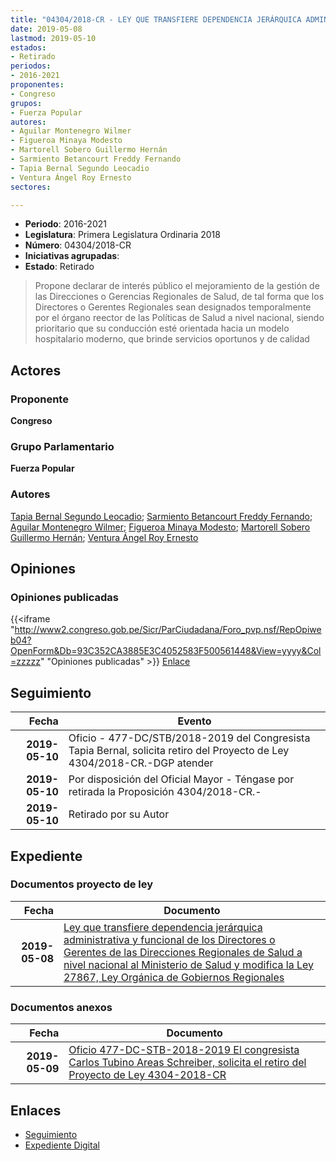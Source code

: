```yaml
---
title: "04304/2018-CR - LEY QUE TRANSFIERE DEPENDENCIA JERÁRQUICA ADMINISTRATIVA Y FUNCIONAL DE LOS DIRECTORES O GERENTES DE LAS DIRECCIONES REGIONALES DE SALUD A NIVEL NACIONAL AL MINISTERIO DE SALUD Y MODIFICA LA LEY 27867, LEY ORGÁNICA DE GOBIERNOS REGIONALES"
date: 2019-05-08
lastmod: 2019-05-10
estados:
- Retirado
periodos:
- 2016-2021
proponentes:
- Congreso
grupos:
- Fuerza Popular
autores:
- Aguilar Montenegro Wilmer
- Figueroa Minaya Modesto
- Martorell Sobero Guillermo Hernán
- Sarmiento Betancourt Freddy Fernando
- Tapia Bernal Segundo Leocadio
- Ventura Ángel Roy Ernesto
sectores:

---
```

- **Periodo**: 2016-2021
- **Legislatura**: Primera Legislatura Ordinaria 2018
- **Número**: 04304/2018-CR
- **Iniciativas agrupadas**: 
- **Estado**: Retirado

> Propone declarar de interés público el mejoramiento de la gestión de las Direcciones o Gerencias Regionales de Salud, de tal forma que los Directores o Gerentes Regionales sean designados temporalmente por el órgano reector de las Políticas de Salud a nivel nacional, siendo prioritario que su conducción esté orientada hacia un modelo hospitalario moderno, que brinde servicios oportunos y de calidad


## Actores

### Proponente

**Congreso**

### Grupo Parlamentario

**Fuerza Popular**

### Autores

[Tapia Bernal Segundo Leocadio](mailto:mailto:stapia@congreso.gob.pe); [Sarmiento Betancourt Freddy Fernando](mailto:mailto:fsarmiento@congreso.gob.pe); [Aguilar Montenegro Wilmer](mailto:mailto:waguilar@congreso.gob.pe); [Figueroa Minaya Modesto](mailto:mailto:mfigueroam@congreso.gob.pe); [Martorell Sobero Guillermo Hernán](mailto:mailto:gmartorell@congreso.gob.pe); [Ventura Ángel Roy Ernesto](mailto:mailto:rventura@congreso.gob.pe)

## Opiniones

### Opiniones publicadas

{{<iframe "http://www2.congreso.gob.pe/Sicr/ParCiudadana/Foro_pvp.nsf/RepOpiweb04?OpenForm&Db=93C352CA3885E3C4052583F500561448&View=yyyy&Col=zzzzz" "Opiniones publicadas" >}}
[Enlace](http://www2.congreso.gob.pe/Sicr/ParCiudadana/Foro_pvp.nsf/RepOpiweb04?OpenForm&Db=93C352CA3885E3C4052583F500561448&View=yyyy&Col=zzzzz)


## Seguimiento

| Fecha | Evento |
|------:|--------|
| **2019-05-10** | Oficio - 477-DC/STB/2018-2019 del Congresista Tapia Bernal, solicita retiro del Proyecto de Ley 4304/2018-CR.-DGP atender |
| **2019-05-10** | Por disposición del Oficial Mayor - Téngase por retirada la Proposición 4304/2018-CR.- |
| **2019-05-10** | Retirado por su Autor |

## Expediente

### Documentos proyecto de ley

| Fecha | Documento |
|------:|-----------|
| **2019-05-08** | [Ley que transfiere dependencia jerárquica administrativa y funcional de los Directores o Gerentes de las Direcciones Regionales de Salud a nivel nacional al Ministerio de Salud y modifica la Ley 27867, Ley Orgánica de Gobiernos Regionales](http://www.leyes.congreso.gob.pe/Documentos/2016_2021/Proyectos_de_Ley_y_de_Resoluciones_Legislativas/PL0430420190508.pdf) |

### Documentos anexos

| Fecha | Documento |
|------:|-----------|
| **2019-05-09** | [Oficio 477-DC-STB-2018-2019 El congresista Carlos Tubino Areas Schreiber, solicita el retiro del Proyecto de Ley 4304-2018-CR](http://www.leyes.congreso.gob.pe/Documentos/2016_2021/Retiro_de_Proyecto/OFICIO-477-DC-STB-2018-2019.pdf) |

## Enlaces

- [Seguimiento](http://www2.congreso.gob.pe/Sicr/TraDocEstProc/CLProLey2016.nsf/f7fff46988ca05b1052578e100829cc7/0ac4db4ad3b1173c052583f500046507?OpenDocument)
- [Expediente Digital](http://www2.congreso.gob.pe/Sicr/TraDocEstProc/Expvirt_2011.nsf/visbusqptramdoc1621/04304?opendocument)

